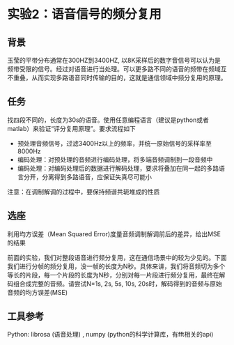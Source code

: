 # 实验2：语音信号的频分复用

## 背景

玉莹的平带分布通常在300HZ到3400HZ, 以8K采样后的数字音信号可以认为是频带受限的信号。经过对语音进行当处理。可以更多路不同的语音的频带在频域互不重叠，从而实现多路语音同时传输的目的，这就是通信领域中频分复用的原理。

## 任务

找四段不同的，长度为30s的语音。使用任意编程语言（建议是python或者matlab）来验证“评分复用原理”。要求流程如下

- 预处理音频信号，过滤3400Hz以上的频率，并统一原始信号的采样率至8000Hz
- 编码处理：对预处理的音频进行编码处理，将多端音频调制到一段音频中
- 编码处理：对编码处理后的数据进行解码处理，要求将叠加在同一起的多路语言分开，分离得到多路语音，应保证失真尽可能小

注意：在调制解调的过程中，要保持频谱共轭堆成的性质

## 选座

利用均方误差（Mean Squared Error)度量音频调制解调前后的差异，给出MSE的结果

前面的实验，我们对整段语音进行频分复用，这在通信场景中的较为少见的。下面我们进行分帧的频分复用，没一帧的长度为N秒。具体来讲，我们将音频切为多个等长的片段，每一个片段的长度为N秒，分别对每一片段进行频分复用，最终在解码组合成完整的音频。请尝试N=1s, 2s, 5s, 10s, 20s时，解码得到的音频与原始音频的均方误差(MSE)

## 工具参考

Python: librosa (语音处理) , numpy (python的科学计算库，有fft相关的api)